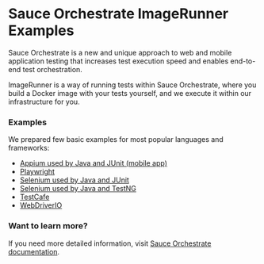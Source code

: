 # Sauce Orchestrate ImageRunner Examples

Sauce Orchestrate is a new and unique approach to web and mobile application testing that increases test execution speed
and enables end-to-end test orchestration.

ImageRunner is a way of running tests within Sauce Orchestrate, where you build a Docker image with your tests yourself,
and we execute it within our infrastructure for you.

### Examples

We prepared few basic examples for most popular languages and frameworks:
 * [Appium used by Java and JUnit (mobile app)](./java-junit-appium)
 * [Playwright](./playwright)
 * [Selenium used by Java and JUnit](./java-junit-selenium)
 * [Selenium used by Java and TestNG](./java-testng-selenium)
 * [TestCafe](./testcafe)
 * [WebDriverIO](./webdriverio-desktop-browser)

### Want to learn more?

If you need more detailed information, visit [Sauce Orchestrate documentation](https://docs.saucelabs.com/orchestrate/).
